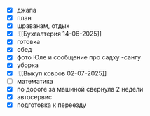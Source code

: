- [x] джапа
- [x] план
- [x] шраванам, отдых
- [x] ![[Бухгалтерия 14-06-2025]]
- [x] готовка
- [x] обед
- [x] фото Юле и сообщение про садху -сангу
- [x] уборка
- [x] ![[Выкуп ковров 02-07-2025]]
- [ ] математика 
- [x] по дороге за машиной свернула 2 недели
- [x] автосервис
- [x] подготовка к переезду